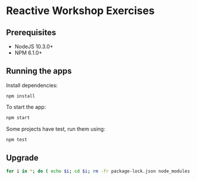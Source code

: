 # Reactive Workshop Exercises #

## Prerequisites

* NodeJS 10.3.0+
* NPM 6.1.0+

## Running the apps

Install dependencies:

````
npm install
````

To start the app:

````bash
npm start
````

Some projects have test, run them using:

````bash
npm test
````

## Upgrade

````bash
for i in *; do ( echo $i; cd $i; rm -fr package-lock.json node_modules; npm install; ); done
````
